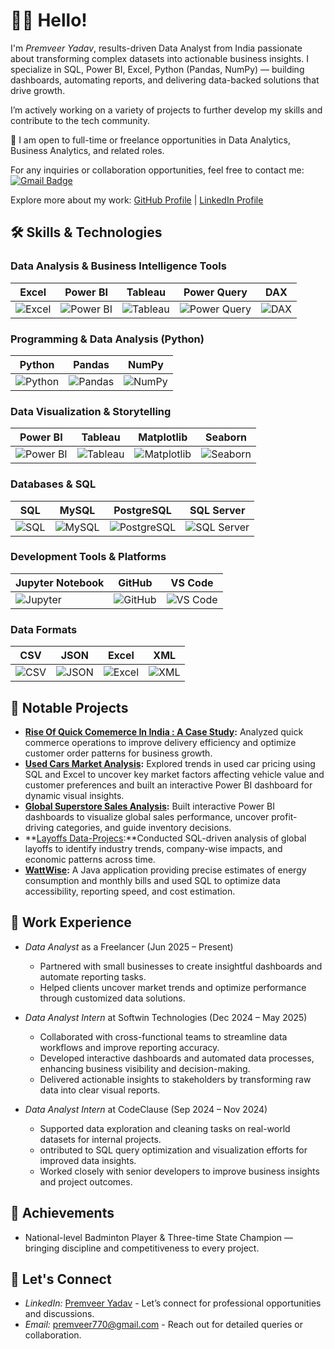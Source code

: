 # 👋🏻 Hello!

I'm *Premveer Yadav*,  results-driven Data Analyst from India passionate about transforming complex datasets into actionable business insights.
I specialize in SQL, Power BI, Excel, Python (Pandas, NumPy) — building dashboards, automating reports, and delivering data-backed solutions that drive growth.

I’m actively working on a variety of projects to further develop my skills and contribute to the tech community.

🌟 I am open to full-time or freelance opportunities in Data Analytics, Business Analytics, and related roles.

For any inquiries or collaboration opportunities, feel free to contact me:
[![Gmail Badge](https://img.shields.io/badge/-premveer770@gmail.com-c14438?style=flat-square&logo=Gmail&logoColor=white&link=mailto:premveer770@gmail.com)](mailto:premveer770@gmail.com)

Explore more about my work: [GitHub Profile](https://github.com/Premveer-Analytics) | [LinkedIn Profile](https://www.linkedin.com/in/premveer-yadav-01a808201/)

## 🛠 Skills & Technologies

 ### Data Analysis & Business Intelligence Tools
 Excel | Power BI | Tableau | Power Query | DAX |
|-------|----------|---------|-------------|-----|
| ![Excel](https://img.shields.io/badge/Excel-217346?style=for-the-badge&logo=microsoft-excel&logoColor=white) | ![Power BI](https://img.shields.io/badge/Power%20BI-F2C811?style=for-the-badge&logo=power-bi&logoColor=black) | ![Tableau](https://img.shields.io/badge/Tableau-E97627?style=for-the-badge&logo=tableau&logoColor=white) | ![Power Query](https://img.shields.io/badge/Power%20Query-107C41?style=for-the-badge&logo=microsoft&logoColor=white) | ![DAX](https://img.shields.io/badge/DAX-00BFFF?style=for-the-badge&logo=dax&logoColor=white) |

### Programming & Data Analysis (Python)
| Python | Pandas | NumPy |
|--------|--------|-------|
| ![Python](https://img.shields.io/badge/Python-3776AB?style=for-the-badge&logo=python&logoColor=white) | ![Pandas](https://img.shields.io/badge/Pandas-150458?style=for-the-badge&logo=pandas&logoColor=white) | ![NumPy](https://img.shields.io/badge/NumPy-013243?style=for-the-badge&logo=numpy&logoColor=white) |


### Data Visualization & Storytelling
| Power BI | Tableau | Matplotlib | Seaborn |
|----------|---------|------------|---------|
| ![Power BI](https://img.shields.io/badge/Power%20BI-F2C811?style=for-the-badge&logo=power-bi&logoColor=black) | ![Tableau](https://img.shields.io/badge/Tableau-E97627?style=for-the-badge&logo=tableau&logoColor=white) | ![Matplotlib](https://img.shields.io/badge/Matplotlib-3776AB?style=for-the-badge&logo=matplotlib&logoColor=white) | ![Seaborn](https://img.shields.io/badge/Seaborn-4B8BBE?style=for-the-badge&logo=seaborn&logoColor=white) |

###  Databases & SQL
| SQL | MySQL | PostgreSQL | SQL Server |
|-----|-------|------------|------------|
| ![SQL](https://img.shields.io/badge/SQL-4479A1?style=for-the-badge&logo=mysql&logoColor=white) | ![MySQL](https://img.shields.io/badge/MySQL-4479A1?style=for-the-badge&logo=mysql&logoColor=white) | ![PostgreSQL](https://img.shields.io/badge/PostgreSQL-336791?style=for-the-badge&logo=postgresql&logoColor=white) | ![SQL Server](https://img.shields.io/badge/SQL%20Server-CC2927?style=for-the-badge&logo=microsoft-sql-server&logoColor=white) |

### Development Tools & Platforms
| Jupyter Notebook | GitHub | VS Code |
|------------------|--------|--------|
| ![Jupyter](https://img.shields.io/badge/Jupyter-F37626?style=for-the-badge&logo=jupyter&logoColor=white) | ![GitHub](https://img.shields.io/badge/GitHub-181717?style=for-the-badge&logo=github&logoColor=white) | ![VS Code](https://img.shields.io/badge/VS%20Code-007ACC?style=for-the-badge&logo=visual-studio-code&logoColor=white) |

### Data Formats
| CSV | JSON | Excel | XML |
|-----|------|-------|-----|
| ![CSV](https://img.shields.io/badge/CSV-0052CC?style=for-the-badge&logo=csv&logoColor=white) | ![JSON](https://img.shields.io/badge/JSON-000000?style=for-the-badge&logo=json&logoColor=white) | ![Excel](https://img.shields.io/badge/Excel-217346?style=for-the-badge&logo=microsoft-excel&logoColor=white) | ![XML](https://img.shields.io/badge/XML-0076A8?style=for-the-badge&logo=xml&logoColor=white) |

## 🚀 Notable Projects
- **[Rise Of Quick Comemerce In India : A Case Study](https://github.com/Premveer-Analytics/QCommerce-India-Case-Study):** Analyzed quick commerce operations to improve delivery efficiency and optimize customer order patterns for business growth.
- **[Used Cars Market Analysis](https://github.com/Premveer-Analytics/Used-Cars-Market-Analysis):**  Explored trends in used car pricing using SQL and Excel to uncover key market factors affecting vehicle value and customer preferences and built an interactive Power BI dashboard for dynamic visual insights.
- **[Global Superstore Sales Analysis](https://github.com/Premveer-Analytics/Global-Superstore-Sales-Analysis-PowerBI):** Built interactive Power BI dashboards to visualize global sales performance, uncover profit-driving categories, and guide inventory decisions.
- **[Layoffs Data-Projecs](https://github.com/Premveer-Analytics/Layoffs-Data-Project-SQL):**Conducted SQL-driven analysis of global layoffs to identify industry trends, company-wise impacts, and economic patterns across time.
- **[WattWise](https://github.com/WattWiseSolutions/WattWise):** A Java application providing precise estimates of energy consumption and monthly bills and used SQL to optimize data accessibility, reporting speed, and cost estimation.
## 💼 Work Experience
- *Data Analyst* as a Freelancer (Jun 2025 – Present)
  - Partnered with small businesses to create insightful dashboards and automate reporting tasks.
  - Helped clients uncover market trends and optimize performance through customized data solutions.
  
- *Data Analyst Intern* at Softwin Technologies (Dec 2024 – May 2025)
  - Collaborated with cross-functional teams to streamline data workflows and improve reporting accuracy.
  - Developed interactive dashboards and automated data processes, enhancing business visibility and decision-making.
  - Delivered actionable insights to stakeholders by transforming raw data into clear visual reports.

- *Data Analyst Intern* at CodeClause (Sep 2024 – Nov 2024)
  - Supported data exploration and cleaning tasks on real-world datasets for internal projects.
  - ontributed to SQL query optimization and visualization efforts for improved data insights.
  - Worked closely with senior developers to improve business insights and project outcomes.

## 🏅 Achievements
- National-level Badminton Player & Three-time State Champion — bringing discipline and competitiveness to every project.

## 💬 Let's Connect
- *LinkedIn:* [Premveer Yadav](https://www.linkedin.com/in/premveer-yadav-01a808201/) - Let’s connect for professional opportunities and discussions.
- *Email:* [premveer770@gmail.com](mailto:premveer770@gmail.com) - Reach out for detailed queries or collaboration.
